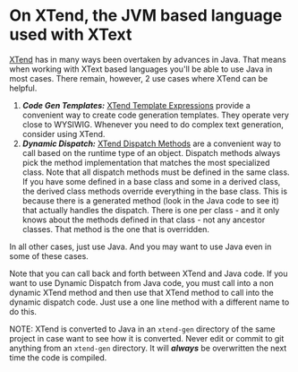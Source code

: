 # On XTend, the JVM based language used with XText
[XTend](http://xtend-lang.org) has in many ways been overtaken by advances in Java. That means when working with XText based languages you'll be able to use
Java in most cases. There remain, however, 2 use cases where XTend can be helpful. 

1. ***Code Gen Templates:*** [XTend Template Expressions](https://www.eclipse.org/xtend/documentation/203_xtend_expressions.html#templates) provide a convenient
way to create code generation templates. They operate very close to WYSIWIG. Whenever you need to do complex text generation, consider using XTend.
1. ***Dynamic Dispatch:*** [XTend Dispatch Methods](https://www.eclipse.org/xtend/documentation/202_xtend_classes_members.html#polymorphic-dispatch) are a 
convenient way to call based on the runtime type of an object. Dispatch methods always pick the method implementation that matches the most specialized 
class. Note that all dispatch methods must be defined in the same class. If you have some defined in a base class and some in a derived class, the derived 
class methods override everything in the base class. This is because there is a generated method (look in the Java code to see it) that actually handles 
the dispatch. There is one per class - and it only knows about the methods defined in that class - not any ancestor classes. That method is the one that
is overridden.

In all other cases, just use Java. And you may want to use Java even in some of these cases.

Note that you can call back and forth between XTend and Java code. If you want to use Dynamic Dispatch from Java code, you must call into a non dynamic XTend method and then use that XTend method to call into the dynamic dispatch code. Just use a one line method with a different name to do this.

NOTE: XTend is converted to Java in an `xtend-gen` directory of the same project in case 
want to see how it is converted. Never edit or commit to git anything from an `xtend-gen` directory. It will ***always*** be overwritten the next time
the code is compiled.

